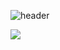![header](https://capsule-render.vercel.app/api?type=wave&color=auto&height=300&section=header&text=capsule%20render&fontSize=90)

<a href="https://www.instagram.com/yeho._.0914/" target="_blank"><img src="https://img.shields.io/badge/Instagram-FFFFFF?style=plastic&logo=instagram&logoColor=E4405F"/></a>
<!--
**YeeeeeHo/YeeeeeHo** is a ✨ _special_ ✨ repository because its `README.md` (this file) appears on your GitHub profile.

Here are some ideas to get you started:

- 🔭 I’m currently working on ...
- 🌱 I’m currently learning ...
- 👯 I’m looking to collaborate on ...
- 🤔 I’m looking for help with ...
- 💬 Ask me about ...
- 📫 How to reach me: ...
- 😄 Pronouns: ...
- ⚡ Fun fact: ...
-->
